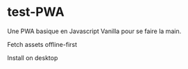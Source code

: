 # test-PWA

Une PWA basique en Javascript Vanilla pour se faire la main.

Fetch assets offline-first

Install on desktop
